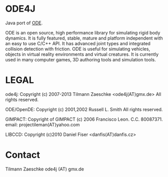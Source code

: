 ODE4J
=====

Java port of [ODE](http://www.ode.org/).

ODE is an open source, high performance library for simulating rigid body dynamics. It is fully featured, stable, mature and platform independent with an easy to use C/C++ API. It has advanced joint types and integrated collision detection with friction. ODE is useful for simulating vehicles, objects in virtual reality environments and virtual creatures.
It is currently used in many computer games, 3D authoring tools and simulation tools.


LEGAL
=====

ode4j:
Copyright  (c) 2007-2013 Tilmann Zaeschke <ode4j(AT)gmx.de>
All rights reserved.

ODE/OpenDE:
Copyright  (c) 2001,2002 Russell L. Smith
All rights reserved.

GIMPACT:
Copyright of GIMPACT (c) 2006 Francisco Leon. C.C. 80087371.
email: projectileman(AT)yahoo.com

LIBCCD:
Copyright (c)2010 Daniel Fiser <danfis(AT)danfis.cz>

Contact
=======

Tilmann Zaeschke
ode4j (AT) gmx.de


